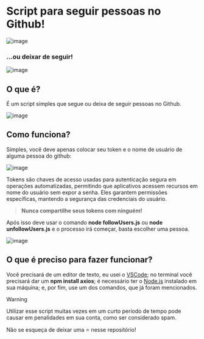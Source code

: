 # Script para seguir pessoas no Github!

![image](https://github.com/EvS444/botFollowersGithub/assets/63565495/2cfab579-72f7-4e59-9b74-97eb72a2c00b)

### ...ou deixar de seguir!

![image](https://github.com/EvS444/botFollowersGithub/assets/63565495/aba011ce-1c60-4043-9cc0-fc02ad8aaf69)

## O que é?

É um script simples que segue ou deixa de seguir pessoas no Github.

![image](https://github.com/EvS444/botFollowersGithub/assets/63565495/83747033-40d8-405c-8805-0a41207042db)

## Como funciona?

Simples, você deve apenas colocar seu token e o nome de usuário de alguma pessoa do github:

![image](https://github.com/EvS444/botFollowersGithub/assets/63565495/2701884c-0bf3-4b8e-ba6d-87efca6fa838)

Tokens são chaves de acesso usadas para autenticação segura em operações automatizadas, permitindo que aplicativos acessem recursos em nome do usuário sem expor a senha. Eles garantem permissões específicas, mantendo a segurança das credenciais do usuário.
> **Nunca compartilhe seus tokens com ninguém!**

Após isso deve usar o comando **node followUsers.js** ou **node unfollowUsers.js** e o processo irá começar, basta escolher uma pessoa.

![image](https://github.com/EvS444/botFollowersGithub/assets/63565495/f727cc85-bd72-46f2-af7e-6437c43c6f91)

## O que é preciso para fazer funcionar?

Você precisará de um editor de texto, eu usei o [VSCode](https://code.visualstudio.com); no terminal você precisará dar um **npm install axios**; é necessário ter o [Node.js](https://nodejs.org/en) instalado em sua máquina; e, por fim, use um dos comandos, que já foram mencionados.

> [!WARNING]
> Utilizar esse script muitas vezes em um curto período de tempo pode causar em penalidades em sua conta, como ser considerado spam.

Não se esqueça de deixar uma ⭐ nesse repositório!
